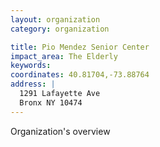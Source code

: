 ```yaml
---
layout: organization
category: organization

title: Pio Mendez Senior Center
impact_area: The Elderly
keywords: 
coordinates: 40.81704,-73.88764
address: |
  1291 Lafayette Ave
  Bronx NY 10474
---
```

Organization's overview
